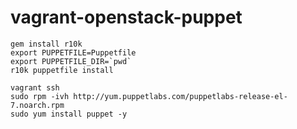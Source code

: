 # vagrant-openstack-puppet

```
gem install r10k
export PUPPETFILE=Puppetfile 
export PUPPETFILE_DIR=`pwd`
r10k puppetfile install
```

```
vagrant ssh
sudo rpm -ivh http://yum.puppetlabs.com/puppetlabs-release-el-7.noarch.rpm
sudo yum install puppet -y
```
